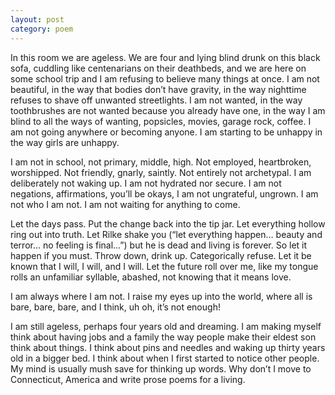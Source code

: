 ```yaml
---
layout: post
category: poem
---
```


In this room we are ageless. We are four and lying blind drunk on this black sofa, cuddling like centenarians on their deathbeds, and we are here on some school trip and I am refusing to believe many things at once. I am not beautiful, in the way that bodies don’t have gravity, in the way nighttime refuses to shave off unwanted streetlights. I am not wanted, in the way toothbrushes are not wanted because you already have one, in the way I am blind to all the ways of wanting, popsicles, movies, garage rock, coffee. I am not going anywhere or becoming anyone. I am starting to be unhappy in the way girls are unhappy. 

I am not in school, not primary, middle, high. Not employed, heartbroken, worshipped. Not friendly, gnarly, saintly. Not entirely not archetypal. I am deliberately not waking up. I am not hydrated nor secure. I am not negations, affirmations, you’ll be okays, I am not ungrateful, ungrown. I am not who I am not. I am not waiting for anything to come.

Let the days pass. Put the change back into the tip jar. Let everything hollow ring out into truth. Let Rilke shake you (“let everything happen… beauty and terror… no feeling is final…”) but he is dead and living is forever. So let it happen if you must. Throw down, drink up. Categorically refuse. Let it be known that I will, I will, and I will. Let the future roll over me, like my tongue rolls an unfamiliar syllable, abashed, not knowing that it means love.

I am always where I am not. I raise my eyes up into the world, where all is bare, bare, bare, and I think, uh oh, it’s not enough!

I am still ageless, perhaps four years old and dreaming. I am making myself think about having jobs and a family the way people make their eldest son think about things. I think about pins and needles and waking up thirty years old in a bigger bed. I think about when I first started to notice other people. My mind is usually mush save for thinking up words. Why don’t I move to Connecticut, America and write prose poems for a living. 
